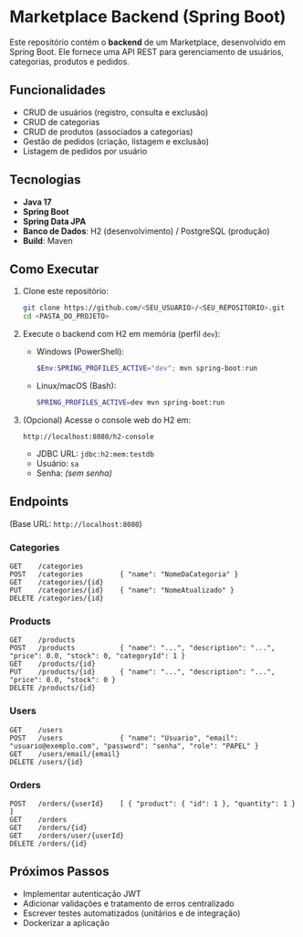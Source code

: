 # Marketplace Backend (Spring Boot)

Este repositório contém o **backend** de um Marketplace, desenvolvido em Spring Boot. Ele fornece uma API REST para gerenciamento de usuários, categorias, produtos e pedidos.

## Funcionalidades

* CRUD de usuários (registro, consulta e exclusão)
* CRUD de categorias
* CRUD de produtos (associados a categorias)
* Gestão de pedidos (criação, listagem e exclusão)
* Listagem de pedidos por usuário

## Tecnologias

* **Java 17**
* **Spring Boot**
* **Spring Data JPA**
* **Banco de Dados**: H2 (desenvolvimento) / PostgreSQL (produção)
* **Build**: Maven

## Como Executar

1. Clone este repositório:

   ```bash
   git clone https://github.com/<SEU_USUARIO>/<SEU_REPOSITORIO>.git
   cd <PASTA_DO_PROJETO>
   ```
2. Execute o backend com H2 em memória (perfil `dev`):

    * Windows (PowerShell):

      ```powershell
      $Env:SPRING_PROFILES_ACTIVE="dev"; mvn spring-boot:run
      ```
    * Linux/macOS (Bash):

      ```bash
      SPRING_PROFILES_ACTIVE=dev mvn spring-boot:run
      ```
3. (Opcional) Acesse o console web do H2 em:

   ```
   http://localhost:8080/h2-console
   ```

    * JDBC URL: `jdbc:h2:mem:testdb`
    * Usuário: `sa`
    * Senha: *(sem senha)*

## Endpoints

(Base URL: `http://localhost:8080`)

### Categories

```http
GET    /categories
POST   /categories         { "name": "NomeDaCategoria" }
GET    /categories/{id}
PUT    /categories/{id}    { "name": "NomeAtualizado" }
DELETE /categories/{id}
```

### Products

```http
GET    /products
POST   /products           { "name": "...", "description": "...", "price": 0.0, "stock": 0, "categoryId": 1 }
GET    /products/{id}
PUT    /products/{id}      { "name": "...", "description": "...", "price": 0.0, "stock": 0 }
DELETE /products/{id}
```

### Users

```http
GET    /users
POST   /users              { "name": "Usuario", "email": "usuario@exemplo.com", "password": "senha", "role": "PAPEL" }
GET    /users/email/{email}
DELETE /users/{id}
```

### Orders

```http
POST   /orders/{userId}    [ { "product": { "id": 1 }, "quantity": 1 } ]
GET    /orders
GET    /orders/{id}
GET    /orders/user/{userId}
DELETE /orders/{id}
```

## Próximos Passos

* Implementar autenticação JWT
* Adicionar validações e tratamento de erros centralizado
* Escrever testes automatizados (unitários e de integração)
* Dockerizar a aplicação
